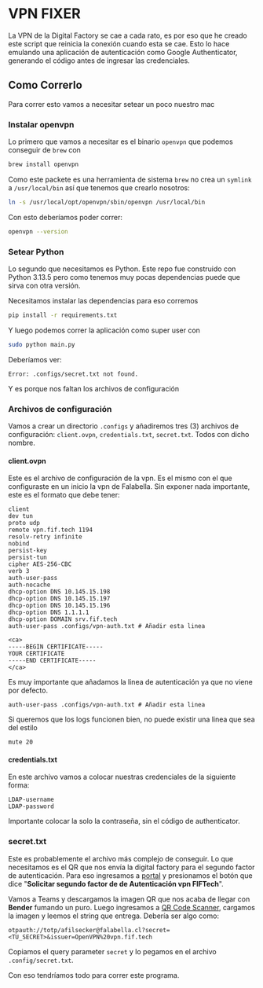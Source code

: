 # VPN FIXER

La VPN de la Digital Factory se cae a cada rato, es por eso que he creado este script que reinicia la conexión cuando esta se cae. Esto lo hace emulando una aplicación de autenticación como Google Authenticator, generando el código antes de ingresar las credenciales.

## Como Correrlo

Para correr esto vamos a necesitar setear un poco nuestro mac

### Instalar openvpn

Lo primero que vamos a necesitar es el binario `openvpn` que podemos conseguir de `brew` con

```bash
brew install openvpn
```

Como este packete es una herramienta de sistema `brew` no crea un `symlink` a `/usr/local/bin` así que tenemos que crearlo nosotros:

```bash
ln -s /usr/local/opt/openvpn/sbin/openvpn /usr/local/bin
```

Con esto deberíamos poder correr:

```bash
openvpn --version
```

### Setear Python

Lo segundo que necesitamos es Python. Este repo fue construido con Python 3.13.5 pero como tenemos muy pocas dependencias puede que sirva con otra versión.

Necesitamos instalar las dependencias para eso corremos

```bash
pip install -r requirements.txt
```

Y luego podemos correr la aplicación como super user con

```bash
sudo python main.py
```

Deberíamos ver:

```
Error: .configs/secret.txt not found.
```

Y es porque nos faltan los archivos de configuración

### Archivos de configuración

Vamos a crear un directorio `.configs` y añadiremos tres (3) archivos de configuración: `client.ovpn`, `credentials.txt`, `secret.txt`. Todos con dicho nombre.

#### client.ovpn

Este es el archivo de configuración de la vpn. Es el mismo con el que configuraste en un inicio la vpn de Falabella. Sin exponer nada importante, este es el formato que debe tener:

```
client
dev tun
proto udp
remote vpn.fif.tech 1194
resolv-retry infinite
nobind
persist-key
persist-tun
cipher AES-256-CBC
verb 3
auth-user-pass
auth-nocache
dhcp-option DNS 10.145.15.198
dhcp-option DNS 10.145.15.197
dhcp-option DNS 10.145.15.196
dhcp-option DNS 1.1.1.1
dhcp-option DOMAIN srv.fif.tech
auth-user-pass .configs/vpn-auth.txt # Añadir esta linea

<ca>
-----BEGIN CERTIFICATE-----
YOUR CERTIFICATE
-----END CERTIFICATE-----
</ca>
```

Es muy importante que añadamos la linea de autenticación ya que no viene por defecto.
```
auth-user-pass .configs/vpn-auth.txt # Añadir esta linea
```

Si queremos que los logs funcionen bien, no puede existir una linea que sea del estilo
```
mute 20
```

#### credentials.txt

En este archivo vamos a colocar nuestras credenciales de la siguiente forma:

```
LDAP-username
LDAP-password
```
Importante colocar la solo la contraseña, sin el código de authenticator.

### secret.txt

Este es probablemente el archivo más complejo de conseguir. Lo que necesitamos es el QR que nos envía la digital factory para el segundo factor de autenticación. Para eso ingresamos a [portal](https://portal.fif.tech/profile) y presionamos el botón que dice "**Solicitar segundo factor de de Autenticación vpn FIFTech**".

Vamos a Teams y descargamos la imagen QR que nos acaba de llegar con **Bender** fumando un puro. Luego ingresamos a [QR Code Scanner](https://webqr.com/index.html), cargamos la imagen y leemos el string que entrega. Debería ser algo como:

```
otpauth://totp/afilsecker@falabella.cl?secret=<TU_SECRET>&issuer=OpenVPN%20vpn.fif.tech
```

Copiamos el query parameter `secret` y lo pegamos en el archivo `.config/secret.txt`.

Con eso tendríamos todo para correr este programa.